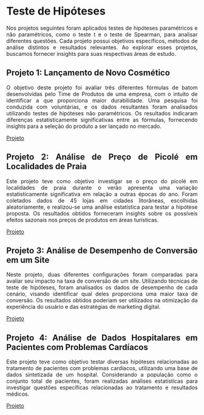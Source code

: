 # Teste de Hipóteses 

<div align="justify">
  
Nos projetos seguintes foram aplicados testes de hipóteses paramétricos e não paramétricos, como o teste t e o teste de Spearman, para analisar diferentes questões. Cada projeto possui objetivos específicos, métodos de análise distintos e resultados relevantes. Ao explorar esses projetos, buscamos fornecer insights  para suas respectivas áreas de estudo.

## Projeto 1: Lançamento de Novo Cosmético
O objetivo deste projeto foi avaliar três diferentes fórmulas de batom desenvolvidas pelo Time de Produtos de uma empresa, com o intuito de identificar a que proporciona maior durabilidade. Uma pesquisa foi conduzida com voluntárias, e os dados resultantes foram analisados utilizando testes de hipóteses não paramétricos. Os resultados indicaram diferenças estatisticamente significativas entre as fórmulas, fornecendo insights para a seleção do produto a ser lançado no mercado.

  [Projeto](DesafioTesteDeHipoteses.ipynb)

## Projeto 2: Análise de Preço de Picolé em Localidades de Praia
Este projeto teve como objetivo investigar se o preço do picolé em localidades de praia durante o verão apresenta uma variação estatisticamente significativa em relação a outras épocas do ano. Foram coletados dados de 45 lojas em cidades litorâneas, escolhidas aleatoriamente, e realizou-se uma análise estatística para testar a hipótese proposta. Os resultados obtidos forneceram insights sobre os possíveis efeitos sazonais nos preços de produtos em áreas turísticas.

  [Projeto](DesafioTesteDeHipoteses(2).ipynb)

## Projeto 3: Análise de Desempenho de Conversão em um Site
Neste projeto, duas diferentes configurações foram comparadas para avaliar seu impacto na taxa de conversão de um site. Utilizando técnicas de teste de hipóteses, foram analisados os dados de desempenho de cada cenário, visando identificar qual deles proporciona uma maior taxa de conversão. Os resultados obtidos poderiam ser utilizados na otimização da experiência do usuário e das estratégias de marketing digital.

  [Projeto](DesafioTesteDeHipoteses_Individual.ipynb)


## Projeto 4: Análise de Dados Hospitalares em Pacientes com Problemas Cardíacos
Este projeto teve como objetivo testar diversas hipóteses relacionadas ao tratamento de pacientes com problemas cardíacos, utilizando uma base de dados sintetizada de um hospital. Considerando a população como o conjunto total de pacientes, foram realizadas análises estatísticas para investigar questões específicas relacionadas ao tratamento e resultados médicos.

  [Projeto](TesteDeHipoteses_Individual(4).ipynb)

</div>
